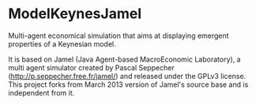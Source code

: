 ModelKeynesJamel
================

Multi-agent economical simulation that aims at displaying emergent properties of a Keynesian model.

It is based on Jamel (Java Agent-based MacroEconomic Laboratory), a multi agent simulator created by Pascal Seppecher (http://p.seppecher.free.fr/jamel/) and released under the GPLv3 license. This project forks from March 2013 version of Jamel's source base and is independent from it.
